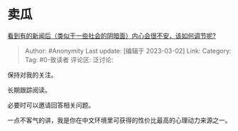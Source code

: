 # 卖瓜
[看到有的新闻后（类似于一些社会的阴暗面）内心会很不安，该如何调节呢?](https://www.zhihu.com/question/586993777/answer/2918501904)

> Author: #Anonymity
> Last update: [编辑于 2023-03-02]
> Link:
> Category: 
> Tag: #0-致读者
> 评论区:
> 泛讨论:

保持对我的关注。

长期跟踪阅读。

必要时可以邀请回答相关问题。

一点不客气的讲，我是你在中文环境里可获得的性价比最高的心理动力来源之一。
